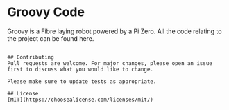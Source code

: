 # Groovy Code

Groovy is a Fibre laying robot powered by a Pi Zero. All the code relating to the project can be found here.
```

## Contributing
Pull requests are welcome. For major changes, please open an issue first to discuss what you would like to change.

Please make sure to update tests as appropriate.

## License
[MIT](https://choosealicense.com/licenses/mit/)